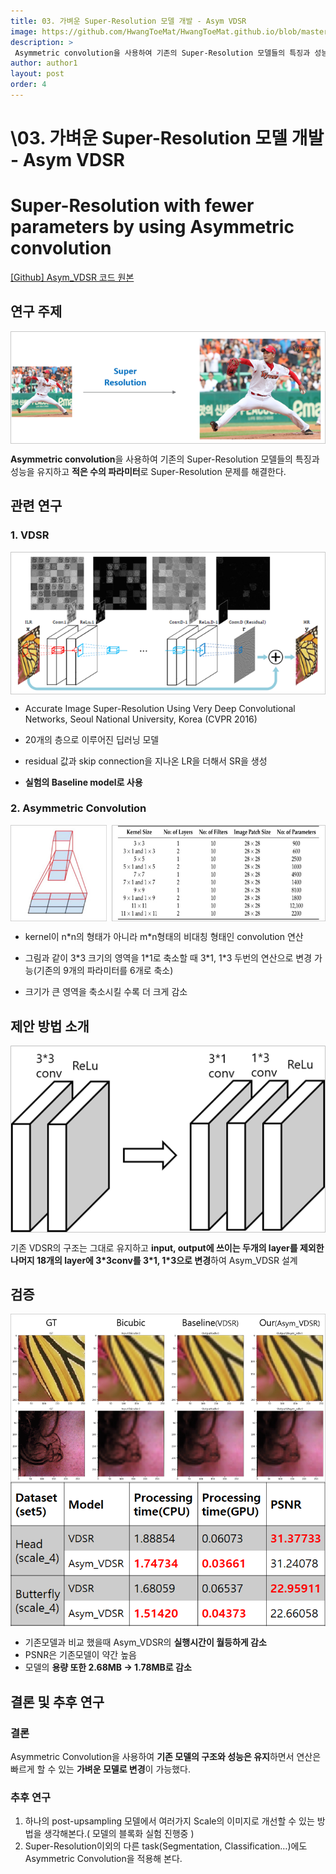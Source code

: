 ```yaml
---
title: 03. 가벼운 Super-Resolution 모델 개발 - Asym VDSR
image: https://github.com/HwangToeMat/HwangToeMat.github.io/blob/master/AI-Project/image/AsymVDSR/img1.png?raw=true
description: >
 Asymmetric convolution을 사용하여 기존의 Super-Resolution 모델들의 특징과 성능을 유지하고 적은 수의 파라미터로 Super-Resolution 문제를 해결한다.
author: author1
layout: post
order: 4
---
```

# \03. 가벼운 Super-Resolution 모델 개발 - Asym VDSR

# Super-Resolution with fewer parameters by using Asymmetric convolution

<a href="https://github.com/HwangToeMat/Asym_VDSR">[Github] Asym_VDSR 코드 원본</a>

## 연구 주제 

<img src="https://github.com/HwangToeMat/HwangToeMat.github.io/blob/master/AI-Project/image/AsymVDSR/img2.png?raw=true" style="max-width:100%;margin-left: auto; margin-right: auto; display: block;">

**Asymmetric convolution**을 사용하여 기존의 Super-Resolution 모델들의 특징과 성능을 유지하고 **적은 수의 파라미터**로 Super-Resolution 문제를 해결한다.

## 관련 연구

### 1. VDSR

<img src="https://github.com/HwangToeMat/HwangToeMat.github.io/blob/master/AI-Project/image/AsymVDSR/img3.png?raw=true" style="max-width:100%;margin-left: auto; margin-right: auto; display: block;">

* Accurate Image Super-Resolution Using Very Deep Convolutional Networks, Seoul National University, Korea (CVPR 2016)

* 20개의 층으로 이루어진 딥러닝 모델

* residual 값과 skip connection을 지나온 LR을 더해서 SR을 생성

* **실험의 Baseline model로 사용**

### 2. Asymmetric Convolution

<img src="https://github.com/HwangToeMat/HwangToeMat.github.io/blob/master/AI-Project/image/AsymVDSR/img4.png?raw=true" style="max-width:100%;margin-left: auto; margin-right: auto; display: block;">

* kernel이 n\*n의 형태가 아니라 m\*n형태의 비대칭 형태인 convolution 연산

* 그림과 같이 3\*3 크기의 영역을 1\*1로 축소할 때 3\*1, 1\*3 두번의 연산으로 변경 가능(기존의 9개의 파라미터를 6개로 축소)

* 크기가 큰 영역을 축소시킬 수록 더 크게 감소


## 제안 방법 소개

<img src="https://github.com/HwangToeMat/HwangToeMat.github.io/blob/master/AI-Project/image/AsymVDSR/img5.png?raw=true" style="max-width:100%;margin-left: auto; margin-right: auto; display: block;">

기존 VDSR의 구조는 그대로 유지하고 **input, output에 쓰이는 두개의 layer를 제외한 나머지 18개의 layer에 3\*3conv를 3\*1, 1\*3으로 변경**하여 Asym_VDSR 설계
 
## 검증

<img src="https://github.com/HwangToeMat/HwangToeMat.github.io/blob/master/AI-Project/image/AsymVDSR/img1.png?raw=true" style="max-width:100%;margin-left: auto; margin-right: auto; display: block;">

<img src="https://github.com/HwangToeMat/HwangToeMat.github.io/blob/master/AI-Project/image/AsymVDSR/img6.png?raw=true" style="max-width:100%;margin-left: auto; margin-right: auto; display: block;">

* 기존모델과 비교 했을때 Asym_VDSR의 **실행시간이 월등하게 감소**
* PSNR은 기존모델이 약간 높음
* 모델의 **용량 또한 2.68MB -> 1.78MB로 감소**

## 결론 및 추후 연구

### 결론

Asymmetric Convolution을 사용하여 **기존 모델의 구조와 성능은 유지**하면서 연산은 빠르게 할 수 있는 **가벼운 모델로 변경**이 가능했다.

### 추후 연구

1. 하나의 post-upsampling 모델에서 여러가지 Scale의 이미지로 개선할 수 있는 방법을 생각해본다.( 모델의 블록화 실험 진행중 )  
2. Super-Resolution이외의 다른 task(Segmentation, Classification…)에도 Asymmetric Convolution을 적용해 본다.

